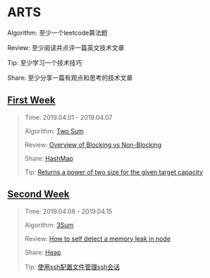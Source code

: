 # ARTS

Algorithm:  至少一个leetcode算法题

Review:     至少阅读并点评一篇英文技术文章

Tip:        至少学习一个技术技巧

Share:      至少分享一篇有观点和思考的技术文章

## [First Week](./docs/first-week/first-week.md)

>Time: 2019.04.01 - 2019.04.07
>
>Algorithm: [Two Sum](./docs/first-week/first-week.md#algorithm)
>
>Review: [Overview of Blocking vs Non-Blocking](./docs/first-week/first-week.md#review)
>
>Share: [HashMap](./docs/first-week/first-week.md#share)
>
>Tip: [Returns a power of two size for the given target capacity](./docs/first-week/first-week.md#tip)


## [Second Week](./docs/second-week/second-week.md)

> Time: 2019.04.08 - 2019.04.15
>
> Algorithm: [3Sum](./docs/second-week/second-week.md#algorithm)
>  
> Review: [How to self detect a memory leak in node](./docs/second-week/second-week.md#Review)
> 
> Share: [Heap](./docs/second-week/second-week.md#Share)
> 
> Tip: [使用ssh配置文件管理ssh会话](./docs/second-week/second-week.md#Tip)